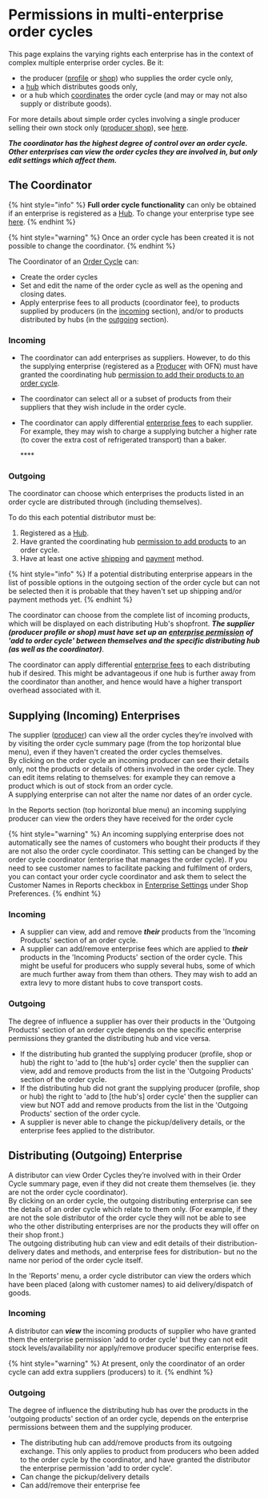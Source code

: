 # Permissions in multi-enterprise order cycles

This page explains the varying rights each enterprise has in the context of complex multiple enterprise order cycles.  Be it:

* the producer \([profile](../../../your-quick-start-on-ofn-given-who-you-are.md#profile) or [shop](../../../your-quick-start-on-ofn-given-who-you-are.md#shop)\) who supplies the order cycle only,
* a [hub](../../../your-quick-start-on-ofn-given-who-you-are.md#hub) which distributes goods only,
* or a hub which [coordinates](permissions-in-multi-enterprise-order-cycles.md#the-coordinator) the order cycle \(and may or may not also supply or distribute goods\).

For more details about simple order cycles involving a single producer selling their own stock only \([producer shop](../../../your-quick-start-on-ofn-given-who-you-are.md#shop)\), see [here](order-cycles-for-producers.md).

_**The coordinator has the highest degree of control over an order cycle. Other enterprises can view the order cycles they are involved in, but only edit settings which affect them.**_

## The Coordinator

{% hint style="info" %}
**Full order cycle functionality** can only be obtained if an enterprise is registered as a [Hub](../../../your-quick-start-on-ofn-given-who-you-are.md#hub).  To change your enterprise type see [here](../../enterprise-profile/package-types.md#changing-your-profile-type).
{% endhint %}

{% hint style="warning" %}
Once an order cycle has been created it is not possible to change the coordinator.
{% endhint %}

The Coordinator of an [Order Cycle](order-cycles-for-hubs.md) can:

* Create the order cycles
* Set and edit the name of the order cycle as well as the opening and closing dates.
* Apply enterprise fees to all products \(coordinator fee\), to products supplied by producers \(in the [incoming](permissions-in-multi-enterprise-order-cycles.md#incoming) section\), and/or to products distributed by hubs \(in the [outgoing](permissions-in-multi-enterprise-order-cycles.md#outgoing) section\).

### **Incoming**

* The coordinator can add enterprises as suppliers. However, to do this the supplying enterprise \(registered as a [Producer](../../enterprise-profile/package-types.md#for-producers) with OFN\) must have granted the coordinating hub [permission to add their products to an order cycle](../../enterprise-profile/enterprise-to-enterprise-permissions-e2es.md#granting-and-managing-permissions).
* The coordinator can select all or a subset of products from their suppliers that they wish include in the order cycle.
* The coordinator can apply differential [enterprise fees](../enterprise-fees.md) to each supplier. For example, they may wish to charge a supplying butcher a higher rate \(to cover the extra cost of refrigerated transport\) than a baker.

  \*\*\*\*

### **Outgoing**

The coordinator can choose which enterprises the products listed in an order cycle are distributed through \(including themselves\).

To do this each potential distributor must be:

1. Registered as a [Hub](../../../your-quick-start-on-ofn-given-who-you-are.md#hub).
2. Have granted the coordinating hub [permission to add products](../../enterprise-profile/enterprise-to-enterprise-permissions-e2es.md#granting-and-managing-permissions) to an order cycle.
3. Have at least one active [shipping](../shipping-methods.md) and [payment](../payment-methods.md) method. 

{% hint style="info" %}
If a potential distributing enterprise appears in the list of possible options in the outgoing section of the order cycle but can not be selected then it is probable that they haven't set up shipping and/or payment methods yet.
{% endhint %}

The coordinator can choose from the complete list of incoming products, which will be displayed on each distributing Hub's shopfront.  _**The supplier \(producer profile or shop\) must have set up an**_ [_**enterprise permission**_](../../enterprise-profile/enterprise-to-enterprise-permissions-e2es.md) _**of 'add to order cycle' between themselves and the specific distributing hub \(as well as the coordinator\)**_.

The coordinator can apply differential [enterprise fees](../enterprise-fees.md) to each distributing hub if desired. This might be advantageous if one hub is further away from the coordinator than another, and hence would have a higher transport overhead associated with it.

## Supplying \(Incoming\) Enterprises

The supplier \([producer](../../enterprise-profile/package-types.md#for-producers)\) can view all the order cycles they’re involved with by visiting the order cycle summary page \(from the top horizontal blue menu\), even if they haven't created the order cycles themselves.   
By clicking on the order cycle an incoming producer can see their details only, not the products or details of others involved in the order cycle.  They can edit items relating to themselves: for example they can remove a product which is out of stock from an order cycle.  
A supplying enterprise can not alter the name nor dates of an order cycle.

In the Reports section \(top horizontal blue menu\) an incoming supplying producer can view the orders they have received for the order cycle

{% hint style="warning" %}
An incoming supplying enterprise does not automatically see the names of customers who bought their products if they are not also the order cycle coordinator. This setting can be changed by the order cycle coordinator \(enterprise that manages the order cycle\). If you need to see customer names to facilitate packing and fulfilment of orders, you can contact your order cycle coordinator and ask them to select the Customer Names in Reports checkbox in [Enterprise Settings](../../enterprise-profile/enterprise-settings.md) under Shop Preferences.
{% endhint %}

### **Incoming**

* A supplier can view, add and remove _**their**_ products from the 'Incoming Products' section of an order cycle.
* A supplier can add/remove enterprise fees which are applied to _**their**_ products in the 'Incoming Products' section of the order cycle.  This might be useful for producers who supply several hubs, some of which are much further away from them than others. They may wish to add an extra levy to more distant hubs to cove transport costs.

### **Outgoing**

The degree of influence a supplier has over their products in the 'Outgoing Products' section of an order cycle depends on the specific enterprise permissions they granted the distributing hub and vice versa.

* If the distributing hub granted the supplying producer \(profile, shop or hub\) the right to 'add to \[the hub's\] order cycle' then the supplier can view, add and remove products from the list in the 'Outgoing Products' section of the order cycle.
* If the distributing hub did not grant the supplying producer \(profile, shop or hub\) the right to 'add to \[the hub's\] order cycle' then the supplier can view but NOT add and remove products from the list in the 'Outgoing Products' section of the order cycle.
* A supplier is never able to change the pickup/delivery details, or the enterprise fees applied to the distributor.

## Distributing \(Outgoing\) Enterprise

A distributor can view Order Cycles they’re involved with in their Order Cycle summary page, even if they did not create them themselves \(ie. they are not the order cycle coordinator\).   
By clicking on an order cycle, the outgoing distributing enterprise can see the details of an order cycle which relate to them only.  \(For example, if they are not the sole distributor of the order cycle they will not be able to see who the other distributing enterprises are nor the products they will offer on their shop front.\)  
The outgoing distributing hub can view and edit details of their distribution- delivery dates and methods, and enterprise fees for distribution- but no the name nor period of the order cycle itself.

In the 'Reports' menu, a order cycle distributor can view the orders which have been placed \(along with customer names\) to aid delivery/dispatch of goods.

### **Incoming**

A distributor can _**view**_ the incoming products of supplier who have granted them the enterprise permission 'add to order cycle' but they can not edit stock levels/availability nor apply/remove producer specific enterprise fees.

{% hint style="warning" %}
At present, only the coordinator of an order cycle can add extra suppliers \(producers\) to it.
{% endhint %}

### **Outgoing**

The degree of influence the distributing hub has over the products in the 'outgoing products' section of an order cycle, depends on the enterprise permissions between them and the supplying producer.

* The distributing hub can add/remove products from its outgoing exchange. This only applies to product from producers who been added to the order cycle by the coordinator, and have granted the distributor the enterprise permission 'add to order cycle'.
* Can change the pickup/delivery details
* Can add/remove their enterprise fee

